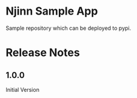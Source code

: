 # Njinn Sample App

Sample repository which can be deployed to pypi.

# Release Notes

## 1.0.0
Initial Version
